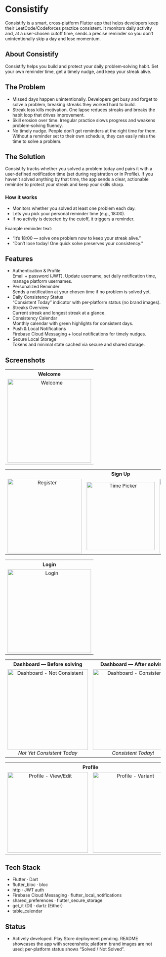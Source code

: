 # Consistify

Consistify is a smart, cross‑platform Flutter app that helps developers keep their LeetCode/Codeforces practice consistent. It monitors daily activity and, at a user‑chosen cutoff time, sends a precise reminder so you don’t unintentionally skip a day and lose momentum.

## About Consistify
Consistify helps you build and protect your daily problem‑solving habit. Set your own reminder time, get a timely nudge, and keep your streak alive.

## The Problem
- Missed days happen unintentionally. Developers get busy and forget to solve a problem, breaking streaks they worked hard to build.
- Streak loss kills motivation. One lapse reduces streaks and breaks the habit loop that drives improvement.
- Skill erosion over time. Irregular practice slows progress and weakens problem‑solving fluency.
- No timely nudge. People don’t get reminders at the right time for them. Without a reminder set to their own schedule, they can easily miss the time to solve a problem.

## The Solution
Consistify tracks whether you solved a problem today and pairs it with a user‑defined notification time (set during registration or in Profile). If you haven’t solved anything by that time, the app sends a clear, actionable reminder to protect your streak and keep your skills sharp.

### How it works
- Monitors whether you solved at least one problem each day.
- Lets you pick your personal reminder time (e.g., 18:00).
- If no activity is detected by the cutoff, it triggers a reminder.

Example reminder text:
- “It’s 18:00 — solve one problem now to keep your streak alive.”
- “Don’t lose today! One quick solve preserves your consistency.”

## Features
- Authentication & Profile  
  Email + password (JWT). Update username, set daily notification time, manage platform usernames.
- Personalized Reminder  
  Sends a notification at your chosen time if no problem is solved yet.
- Daily Consistency Status  
  “Consistent Today” indicator with per‑platform status (no brand images).
- Streaks Overview  
  Current streak and longest streak at a glance.
- Consistency Calendar  
  Monthly calendar with green highlights for consistent days.
- Push & Local Notifications  
  Firebase Cloud Messaging + local notifications for timely nudges.
- Secure Local Storage  
  Tokens and minimal state cached via secure and shared storage.

## Screenshots

<!-- Row 1: Welcome -->
<table>
  <tr>
    <th>Welcome</th>
  </tr>
  <tr>
    <td align="center">
      <img src="docs/welcome.jpg" width="270" alt="Welcome"/>
    </td>
  </tr>
</table>

<!-- Row 2: Three Register screens -->
<table>
  <tr>
    <th colspan="3">Sign Up</th>
  </tr>
  <tr>
    <td align="center">
      <img src="docs/register_1.jpg" width="240" alt="Register"/>
    </td>
    <td align="center">
      <img src="docs/register_2.jpg" width="220" alt="Time Picker"/>
    </td>
    <td align="center">
      <img src="docs/register_3.jpg" width="240" alt="Register (variant)"/>
    </td>
  </tr>
</table>

<!-- Row 3: Login -->
<table>
  <tr>
    <th>Login</th>
  </tr>
  <tr>
    <td align="center">
      <img src="docs/login.jpg" width="270" alt="Login"/>
    </td>
  </tr>
</table>

<!-- Row 4: Two Dashboards with captions -->
<table>
  <tr>
    <th>Dashboard — Before solving</th>
    <th>Dashboard — After solving</th>
  </tr>
  <tr>
    <td align="center">
      <img src="docs/not_consistent.jpg" width="260" alt="Dashboard - Not Consistent"/>
      <div><i>Not Yet Consistent Today</i></div>
    </td>
    <td align="center">
      <img src="docs/consistent.jpg" width="260" alt="Dashboard - Consistent"/>
      <div><i>Consistent Today!</i></div>
    </td>
  </tr>
</table>

<!-- Row 5: Profile -->
<table>
  <tr>
    <th colspan="2">Profile</th>
  </tr>
  <tr>
    <td align="center">
      <img src="docs/profile.jpg" width="260" alt="Profile - View/Edit"/>
    </td>
    <td align="center">
      <img src="docs/profile.jpg" width="260" alt="Profile - Variant"/>
    </td>
  </tr>
</table>

## Tech Stack
- Flutter · Dart  
- flutter_bloc · bloc  
- http · JWT auth  
- Firebase Cloud Messaging · flutter_local_notifications  
- shared_preferences · flutter_secure_storage  
- get_it (DI) · dartz (Either)  
- table_calendar

## Status
- Actively developed. Play Store deployment pending. README showcases the app with screenshots; platform brand images are not used; per‑platform status shows “Solved / Not Solved”.
